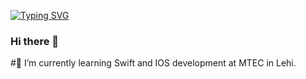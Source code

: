 [![Typing SVG](https://readme-typing-svg.demolab.com?font=Fira+Code&duration=2500&pause=750&color=B10A0A&center=true&width=435&lines=Full+Stack+Web+Developer;IOS+%26+Swift+Developer)](https://git.io/typing-svg)

### Hi there 👋

#🌱 I’m currently learning Swift and IOS development at MTEC in Lehi. 


<!-- ![visitor badge](https://visitor-badge.glitch.me/badge?page_id=jwenjian.visitor-badge&left_text=MyPageVisitors)


**BullMooseDev/BullMooseDev** is a ✨ _special_ ✨ repository because its `README.md` (this file) appears on your GitHub profile.

Here are some ideas to get you started:

- 🔭 I’m currently working on ...
- 🌱 I’m currently learning ...
- 👯 I’m looking to collaborate on ...
- 🤔 I’m looking for help with ...
- 💬 Ask me about ...
- 📫 How to reach me: ...
- 😄 Pronouns: ...
- ⚡ Fun fact: ...
-->
